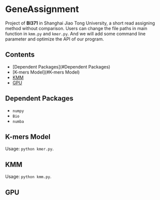 # GeneAssignment
Project of **BI371** in Shanghai Jiao Tong University, a short read assigning method without comparison. Users can change the file paths in main function in `kmm.py` and `kmer.py`. And we will add some command line parameter and optimize the API of our program. 

## Contents

- [Dependent Packages](#Dependent Packages)
- [K-mers Model](#K-mers Model)
- [KMM](#KMM)
- [GPU](#GPU)

## Dependent Packages
* `numpy`
* `Bio`
* `numba`

## K-mers Model
Usage: `python kmer.py`.

## KMM
Usage: `python kmm.py`.

## GPU



